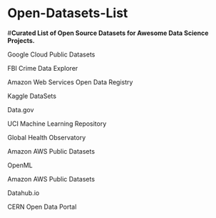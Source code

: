 # Open-Datasets-List

#**Curated List of Open Source Datasets for Awesome Data Science Projects.**



Google Cloud Public Datasets

FBI Crime Data Explorer

Amazon Web Services Open Data Registry

Kaggle DataSets

Data.gov

UCI Machine Learning Repository

Global Health Observatory


Amazon AWS Public Datasets

OpenML

Amazon AWS Public Datasets

 Datahub.io
 
 CERN Open Data Portal
